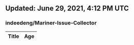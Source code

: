 ## Updated: June 29, 2021, 4:12 PM UTC


### indeedeng/Mariner-Issue-Collector
|**Title**|**Age**|
|:----|:----|